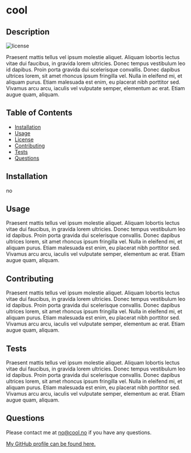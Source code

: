 
# cool

## Description

![license](https://img.shields.io/badge/license-${response.license}-green)

Praesent mattis tellus vel ipsum molestie aliquet. Aliquam lobortis lectus vitae dui faucibus, in gravida lorem ultricies. Donec tempus vestibulum leo id dapibus. Proin porta gravida dui scelerisque convallis. Donec dapibus ultrices lorem, sit amet rhoncus ipsum fringilla vel. Nulla in eleifend mi, et aliquam purus. Etiam malesuada est enim, eu placerat nibh porttitor sed. Vivamus arcu arcu, iaculis vel vulputate semper, elementum ac erat. Etiam augue quam, aliquam.

## Table of Contents 
* [Installation](#installation)
* [Usage](#usage)
* [License](#license)
* [Contributing](#contributing)
* [Tests](#tests)
* [Questions](#questions)

## Installation

no

## Usage

Praesent mattis tellus vel ipsum molestie aliquet. Aliquam lobortis lectus vitae dui faucibus, in gravida lorem ultricies. Donec tempus vestibulum leo id dapibus. Proin porta gravida dui scelerisque convallis. Donec dapibus ultrices lorem, sit amet rhoncus ipsum fringilla vel. Nulla in eleifend mi, et aliquam purus. Etiam malesuada est enim, eu placerat nibh porttitor sed. Vivamus arcu arcu, iaculis vel vulputate semper, elementum ac erat. Etiam augue quam, aliquam.

## Contributing

Praesent mattis tellus vel ipsum molestie aliquet. Aliquam lobortis lectus vitae dui faucibus, in gravida lorem ultricies. Donec tempus vestibulum leo id dapibus. Proin porta gravida dui scelerisque convallis. Donec dapibus ultrices lorem, sit amet rhoncus ipsum fringilla vel. Nulla in eleifend mi, et aliquam purus. Etiam malesuada est enim, eu placerat nibh porttitor sed. Vivamus arcu arcu, iaculis vel vulputate semper, elementum ac erat. Etiam augue quam, aliquam.

## Tests

Praesent mattis tellus vel ipsum molestie aliquet. Aliquam lobortis lectus vitae dui faucibus, in gravida lorem ultricies. Donec tempus vestibulum leo id dapibus. Proin porta gravida dui scelerisque convallis. Donec dapibus ultrices lorem, sit amet rhoncus ipsum fringilla vel. Nulla in eleifend mi, et aliquam purus. Etiam malesuada est enim, eu placerat nibh porttitor sed. Vivamus arcu arcu, iaculis vel vulputate semper, elementum ac erat. Etiam augue quam, aliquam.

## Questions

Please contact me at no@cool.no if you have any questions.

[My GitHub profile can be found here.](https://github.com/coolguy)
        